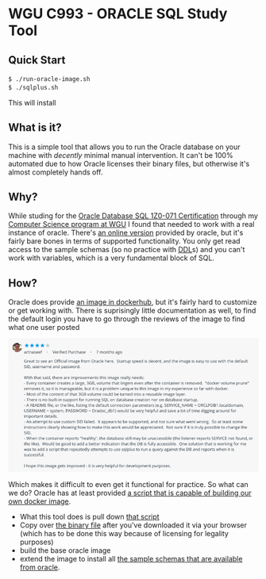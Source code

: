 # WGU C993 - ORACLE SQL Study Tool

## Quick Start

```bash
$ ./run-oracle-image.sh
$ ./sqlplus.sh
```

This will install 

## What is it?

This is a simple tool that allows you to run the Oracle database on your machine with _decently_ minimal manual intervention. It can't be 100% automated due to how Oracle licenses their binary files, but otherwise it's almost completely hands off.

## Why?

While studing for the [Oracle Database SQL 1Z0-071 Certification](https://education.oracle.com/oracle-database-sql/pexam_1Z0-071) through my [Computer Science program at WGU](https://www.wgu.edu/content/dam/western-governors/documents/programguides/2017-guides/it/BSCS.pdf) I found that needed to work with a real instance of oracle. There's [an online version]((http://livesql.oracle.com/)) provided by oracle, but it's fairly bare bones in terms of supported functionality. You only get read access to the sample schemas (so no practice with [DDL](https://en.wikipedia.org/wiki/Data_definition_language)s) and you can't work with variables, which is a very fundamental block of SQL.

## How?

Oracle does provide [an image in dockerhub](https://hub.docker.com/_/oracle-database-enterprise-edition), but it's fairly hard to customize or get working with. There is suprisingly little documentation as well, to find the default login you have to go through the reviews of the image to find what one user posted

![Figure I](./figure-i.png)

Which makes it difficult to even get it functional for practice. So what can we do? Oracle has at least provided [a script that is capable of building our own docker image](https://github.com/oracle/docker-images/tree/master/OracleDatabase/SingleInstance).
 * What this tool does is pull down [that script](https://github.com/oracle/docker-images/blob/master/OracleDatabase/SingleInstance/dockerfiles/buildDockerImage.sh)
 * Copy over [the binary file](https://www.oracle.com/database/technologies/oracle12c-linux-12201-downloads.html) after you've downloaded it via your browser (which has to be done this way because of licensing for legality purposes)
 * build the base oracle image
 * extend the image to install all [the sample schemas that are available from oracle](https://docs.oracle.com/database/121/COMSC/toc.htm).
